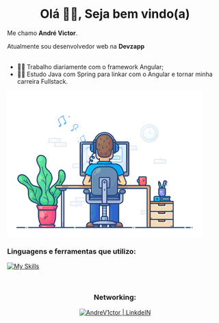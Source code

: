 
<div>
  <h1 align="center">Olá 👋🏼, Seja bem vindo(a)</h1>
</div>
  


<p align="left" >
Me chamo <b>André Victor</b>.
</p>

<p align="left" >
Atualmente sou desenvolvedor web na <b>Devzapp</b> <br/><br/>
</p>

- 👩‍💻 Trabalho diariamente com o framework Angular; 
- 👩‍💻 Estudo Java com Spring para linkar com o Angular e tornar minha carreira Fullstack.

<div >
  <a href="https://api.daily.dev/get?r=SupianIDz" target="_blank">
    <img
      width="455"
      align="center"
      src="https://raw.githubusercontent.com/SupianIDz/SupianIDz/main/coding.gif"
    />
  </a>
</div>

<h3 align="left" >Linguagens e ferramentas que utilizo:</h3>

[![My Skills](https://skillicons.dev/icons?i=angular,typescript,java,spring,js,mongodb,html,css,bootstrap&theme=light)](https://skillicons.dev)

<br>

<h3 align="center">Networking:</h3>
<div  align="center" ><a href="https://www.linkedin.com/in/andrev1ctor/"><img alt="AndreV1ctor | LinkdeIN" width="50px" src="https://user-images.githubusercontent.com/43545812/144035037-0f415fc7-9f96-4517-a370-ccc6e78a714b.png"/></a>
</div>

